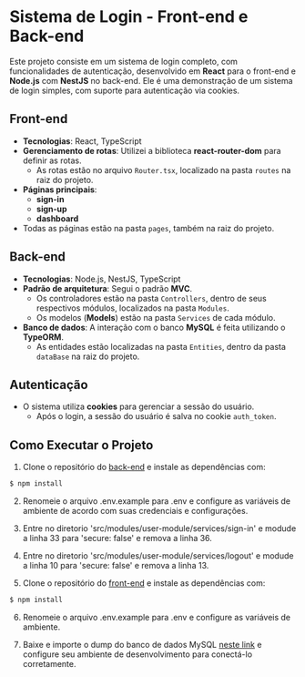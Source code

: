 # Sistema de Login - Front-end e Back-end

Este projeto consiste em um sistema de login completo, com funcionalidades de autenticação, desenvolvido em **React** para o front-end e **Node.js** com **NestJS** no back-end. Ele é uma demonstração de um sistema de login simples, com suporte para autenticação via cookies.

## Front-end

- **Tecnologias**: React, TypeScript
- **Gerenciamento de rotas**: Utilizei a biblioteca **react-router-dom** para definir as rotas.
  - As rotas estão no arquivo `Router.tsx`, localizado na pasta `routes` na raiz do projeto.
- **Páginas principais**:
  - **sign-in**
  - **sign-up**
  - **dashboard**
- Todas as páginas estão na pasta `pages`, também na raiz do projeto.

## Back-end

- **Tecnologias**: Node.js, NestJS, TypeScript
- **Padrão de arquitetura**: Segui o padrão **MVC**.
  - Os controladores estão na pasta `Controllers`, dentro de seus respectivos módulos, localizados na pasta `Modules`.
  - Os modelos (**Models**) estão na pasta `Services` de cada módulo.
- **Banco de dados**: A interação com o banco **MySQL** é feita utilizando o **TypeORM**.
  - As entidades estão localizadas na pasta `Entities`, dentro da pasta `dataBase` na raiz do projeto.

## Autenticação

- O sistema utiliza **cookies** para gerenciar a sessão do usuário.
  - Após o login, a sessão do usuário é salva no cookie `auth_token`.

## Como Executar o Projeto
1. Clone o repositório do [back-end](https://github.com/Wenderf5/sistema-login-back-end) e instale as dependências com:

```bash
$ npm install
```

2. Renomeie o arquivo .env.example para .env e configure as variáveis de ambiente de acordo com suas credenciais e configurações.

3. Entre no diretorio 'src/modules/user-module/services/sign-in' e modude a linha 33 para 'secure: false' e remova a linha 36.
   
4. Entre no diretorio 'src/modules/user-module/services/logout' e modude a linha 10 para 'secure: false' e remova a linha 13.

5. Clone o repositório do [front-end](https://github.com/Wenderf5/Sistema-login-front-end) e instale as dependências com:

```bash
$ npm install
```

6. Renomeie o arquivo .env.example para .env e configure as variáveis de ambiente.

7. Baixe e importe o dump do banco de dados MySQL [neste link](https://drive.google.com/file/d/1x2zOlvJ22HoKpwhiYAM4gbdLN9CsL4FD/view?usp=sharing) e configure seu ambiente de desenvolvimento para conectá-lo corretamente.
